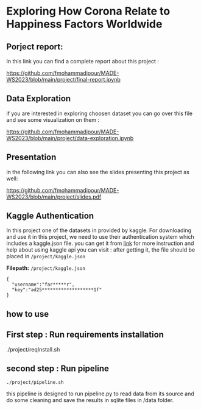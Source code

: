 # Exploring How Corona Relate to Happiness Factors Worldwide

## Porject report:
In this link you can find a complete report about this project :

https://github.com/fmohammadipour/MADE-WS2023/blob/main/project/final-report.ipynb

## Data Exploration
if you are interested in exploring choosen dataset you can go over this file and see some visualization on them :

https://github.com/fmohammadipour/MADE-WS2023/blob/main/project/data-exploration.ipynb

## Presentation
in the following link you can also see the slides presenting this project as well:

https://github.com/fmohammadipour/MADE-WS2023/blob/main/project/slides.pdf

## Kaggle Authentication
In this project one of the datasets in provided by kaggle. For downloading and use it in this project, we need to use their authentication system which includes a kaggle.json file. 
you can get it from [link](https://www.kaggle.com/settings)
for more instruction and help about using kaggle api you can visit : 
after getting it, the file should be placed in `/project/kaggle.json`

**Filepath:** `/project/kaggle.json`

```
{
  "username":"far*****r",
  "key":"ad25*******************1f"
}
```


## how to use 

## First step : Run requirements installation

./project/reqInstall.sh

## second step : Run pipeline
```
./project/pipeline.sh
```

this pipeline is designed to run pipeline.py to read data from its source and do some cleaning and save the results in sqlite files in /data folder. 
